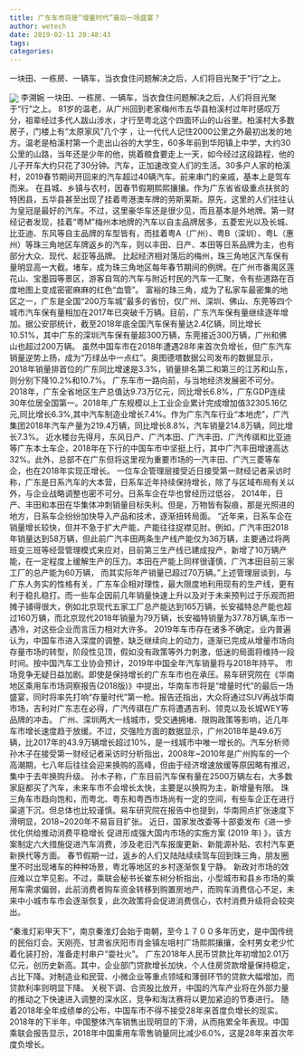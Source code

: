 ```yaml
---
title: 广东车市将是“增量时代”最后一场盛宴？
author: wetech
date: 2019-02-11 20:48:43
tags: 
categories: 
---
```

一块田、一栋房、一辆车，当衣食住问题解决之后，人们将目光聚于“行”之上。
<!-- more -->
<img align="center" border="0" src="https://imgcdn.yicai.com/uppics/images/2019/02/1c0b90349a5abdac3187f68cc1e3c28c.jpg" />
李溯婉
一块田、一栋房、一辆车，当衣食住问题解决之后，人们将目光聚于“行”之上。
81岁的温老，从广州回到老家梅州市五华县柏溪村过年时感叹万分，祖辈经过多代人跋山涉水，才行至粤北这个四面环山的山谷里。柏溪村大多数房子，门楼上有“太原家风”几个字 ，让一代代人记住2000公里之外最初出发的地方。温老是柏溪村第一个走出山谷的大学生，60多年前到华阳镇上中学，大约30公里的山路，当年还是少年的他，挑着粮食要走上一天，如今经过这段路程，他的儿子开车大约只花了30分钟。汽车，正加速改变人们的生活。30多户人家的柏溪村，2019春节期间开回来的汽车超过40辆汽车。前来串门的亲戚，基本上是驾车而来。
在县城、乡镇与农村，因春节假期熙熙攘攘。作为广东省省级重点扶贫的特困县，五华县甚至出现了挂着粤港澳车牌的劳斯莱斯。原先，这里的人们往往认为皇冠是最好的汽车。不过，这里豪华车还是很少见，而且基本是外地牌。第一财经记者发现，挂着“粤M”梅州本地牌的汽车以自主品牌居多，五菱宏光以及长城、比亚迪、东风等自主品牌的车型皆有，而挂着粤A（广州）、粤B（深圳）、粤L（惠州）等珠三角地区车牌返乡的汽车，则以丰田、日产、本田等日系品牌为主，也有部分大众、现代、起亚等品牌。
比起经济相对落后的梅州，珠三角地区汽车保有量明显高一大截。堵车，成为珠三角地区每年春节期间的例牌。在广州市番禺区莲花山、宝墨园等景区，游客自驾的汽车与附近村民的汽车一汇聚，令有些道路在百度地图上变成密密麻麻的红色“血管”。
富裕的珠三角，成为了私家车最密集的地区之一，广东是全国“200万车城”最多的省份，仅广州、深圳、佛山、东莞等四个城市汽车保有量相加在2017年已突破千万辆。目前，广东汽车保有量继续逐年增加。据公安部统计，截至2018年底全国汽车保有量达2.4亿辆，同比增长10.51%，其中广东的深圳汽车保有量超300万辆，东莞接近300万辆，广州和佛山也超过200万辆。
虽然中国车市在2018年遭遇28年来首次负增长，但广东汽车销量逆势上扬，成为“万绿丛中一点红”。奥图德塔数据公司发布的数据显示，2018年销量排首位的广东同比增速是3.3%，销量排名第二和第三的江苏和山东，则分别下降10.2%和10.7%。
广东车市一路向前，与当地经济发展密不可分。2018年，广东全省地区生产总值达9.73万亿元，同比增长6.8%，广东GDP连续30年位居全国第一。2018年,广东规模以上工业企业累计完成增加值32305.16亿元,同比增长6.3%,其中汽车制造业增长7.4%。作为广东汽车行业“本地虎”，广汽集团2018年汽车产量为219.4万辆，同比增长8.8%，汽车销量214.8万辆，同比增长7.3%。
近水楼台先得月，东风日产、广汽本田、广汽丰田、广汽传祺和比亚迪等广东本土车企，2018年在下行的中国车市中坚挺上行，其中广汽丰田增速高达32%。此外，总部不在广东但将这里视为重要市场的一汽丰田、广汽三菱等车企，也在2018年实现正增长。
一位车企管理层接受近日接受第一财经记者采访时称，广东是日系汽车的大本营，日系车近年持续保持增长，除了与区域布局有关以外，与企业战略调整也密不可分。日系车企在华也曾经历过低谷， 2014年，日产、丰田和本田在华集体冲刺销量目标失利。但是，万物皆有裂痕，那是光照进的地方，日系车企纷纷加快导入产品和技术，逐渐扭转局面。
“近年来，日系车企在销量增长较快，但并不急于扩大产能，产能往往捉襟见肘。例如，广汽丰田2018年销量达到58万辆，但此前广汽丰田两条生产线产能仅为36万辆，主要通过将两班变三班等经营管理模式来应对，目前第三生产线已建成投产，新增了10万辆产能，在一定程度上缓解生产的压力。本田在产能上同样很谨慎，广汽本田目前三家工厂的总产能为60万辆， 而其实际年产销量已超过70万辆。”上述管理层谈到，与广东人务实的性格有关，广东车企相对理性，最大限度地利用现有的生产线，更有利于稳扎稳打。而一些车企因前几年销量快速上升以及对于未来预判过于乐观而把摊子铺得很大，例如北京现代五家工厂总产能达到165万辆，长安福特总产能也超过160万辆，而北京现代2018年销量为79万辆，长安福特销量为37.78万辆,车市一遇冷，对这些企业而言压力相对大许多。
2019年车市存在诸多不确定。业内普遍认为，中国车市进入深度的调整，缺乏继续向上的动力，逐渐已完成从增量市场向存量市场的转型，阶段性见顶，假如没有政策等外力刺激，低迷的局面将维持一段时间。按中国汽车工业协会预计，2019年中国全年汽车销量将与2018年持平。
市场竞争无疑日益加剧。即使是保持增长的广东车市也在承压。易车研究院在《华南地区乘用车市场洞察报告(2018版)》中提出，华南车市将是“增量时代”的最后一场盛宴，同时将率先打响“存量时代”第一枪。报告还指出，大众将通过SUV再战华南市场，吉利对广东志在必得，广汽传祺在广东将遭遇吉利、领克以及长城WEY等品牌的冲击。
广州、深圳两大一线城市，受交通拥堵、限购政策等影响，近几年车市增长速度趋于放缓。不过，交强险方面的数据显示，广州2018年是49.6万辆，比2017年的43.9万辆增长超过10%，是一线城市中唯一增长的。汽车分析师孙木子在接受第一财经记者采访时分析指出，2008年~2010年是广州购车的一个高潮期，七八年后往往会迎来换购的高峰，但由于经济增速放缓等原因略有推迟，集中于去年换购升级。
孙木子称，广东目前汽车保有量在2500万辆左右，大多数家庭都买了汽车，未来车市不会增长太快，主要是以换购为主，新增量有限。
珠三角车市趋向饱和，而粤北、粤东和粤西市场尚有一定的空间，有些车企正在进行渠道下沉，但总体也比较谨慎。易车研究院在报告中也提到，华南网点扩张速度下滑明显，2018~2020年不易盲目扩张。
近日，国家发改委等十部委发布《进一步优化供给推动消费平稳增长 促进形成强大国内市场的实施方案 (2019 年) 》，该方案制定六大措施促进汽车消费，涉及老旧汽车报废更新、新能源补贴、农村汽车更新换代等方面。
春节假期一过，返乡的人们又陆陆续续驾车回到珠三角，朋友圈里不时出现堵车的种种场景，粤北等地区的乡村逐渐恢复宁静。
新政对市场的效应难以立竿见影。不过，乘联会秘书长崔东树分析指出，小型城市和县乡市场的乘用车需求偏弱，此前消费者购车资金转移到购置房地产，而购车消费信心不足，未来中小城市车市会逐渐恢复，此次政策将会促进消费信心，农村消费升级将会较突出。
 
 
“秦淮灯彩甲天下”，南京秦淮灯会始于南朝，至今１７００多年历史，是中国传统的民俗灯会。天刚亮，甘肃省庆阳市肖金镇左咀村广场熙熙攘攘，全村男女老少忙着化装打扮，准备走村串户“耍社火”。
广东2018年人民币贷款比年初增加2.01万亿元，创历史新高。其中，企业部门贷款增长加快，个人住房贷款增量保持稳定，占比下降。对制造业和民营、小微企业等重点领域和薄弱环节的贷款大幅增加，而贷款利率则明显下降。
关税下调、合资股比放开，中国的汽车产业将在外部力量的推动之下快速进入调整的深水区，竞争和淘汰赛将以更加紧迫的节奏进行。
随着2018年全年成绩单的公布，中国车市不得不接受28年来首度负增长的现实。
2018年的下半年，中国整体汽车销售出现明显的下滑，从而拖累全年表现。中国乘联会报告显示，2018年中国乘用车零售销量同比减少6.0%，这是28年来首次年度负增长。
